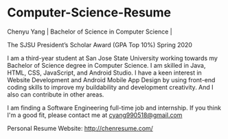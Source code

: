 # Computer-Science-Resume

Chenyu Yang | Bachelor of Science in Computer Science | 

The SJSU President’s Scholar Award (GPA Top 10%) Spring 2020

I am a third-year student at San Jose State University working towards my Bachelor of Science degree in Computer Science. I am skilled in Java, HTML, CSS, JavaScript, and Android Studio.
I have a keen interest in Website Development and Android Mobile App Design by using front-end coding skills to improve my buildability and development creativity. And I also can contribute in other areas.

I am finding a Software Engineering full-time job and internship. If you think I'm a good fit, please contact me at cyang990518@gmail.com

Personal Resume Website: http://chenresume.com/
